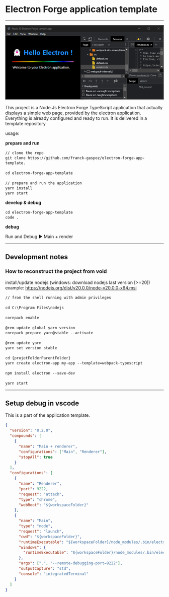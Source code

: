 # Electron Forge application template

___

![project illustration](https://raw.githubusercontent.com/franck-gaspoz/electron-forge-app-template/main/assets/Node%20JS%20Electron%20Forge%20sample%20app.png)

This project is a Node.Js Electron Forge TypeScript application that actually displays a simple web page, provided by the electron application. Everything is already configured and ready to run. It is delivered in a template repository

usage:

**prepare and run**

``` shell
// clone the repo
git clone https://github.com/franck-gaspoz/electron-forge-app-template.

cd electron-forge-app-template

// prepare and run the application
yarn install
yarn start
```

**develop &amp; debug**

``` shell
cd electron-forge-app-template
code .
```

**debug**

Run and Debug ▶️ Main + render

___

## Development notes
### How to reconstruct the project from void

install/update nodejs (windows: download nodejs last version [>=20])
example: <https://nodejs.org/dist/v20.0.0/node-v20.0.0-x64.msi>

``` shell
// from the shell running with admin privileges

cd C:\Program Files\nodejs

corepack enable

@rem update global yarn version
corepack prepare yarn@stable --activate

@rem update yarn
yarn set version stable

cd {projetFolderParentFolder}
yarn create electron-app my-app --template=webpack-typescript

npm install electron --save-dev

yarn start

```

___

## Setup debug in vscode

This is a part of the application template.

``` json
{
  "version": "0.2.0",
  "compounds": [
    {
      "name": "Main + renderer",
      "configurations": ["Main", "Renderer"],
      "stopAll": true
    }
  ],
  "configurations": [
    {
      "name": "Renderer",
      "port": 9222,
      "request": "attach",
      "type": "chrome",
      "webRoot": "${workspaceFolder}"
    },
    {
      "name": "Main",
      "type": "node",
      "request": "launch",
      "cwd": "${workspaceFolder}",
      "runtimeExecutable": "${workspaceFolder}/node_modules/.bin/electron",
      "windows": {
        "runtimeExecutable": "${workspaceFolder}/node_modules/.bin/electron.cmd"
      },
      "args": [".", "--remote-debugging-port=9222"],
      "outputCapture": "std",
      "console": "integratedTerminal"
    }
  ]
}
```

